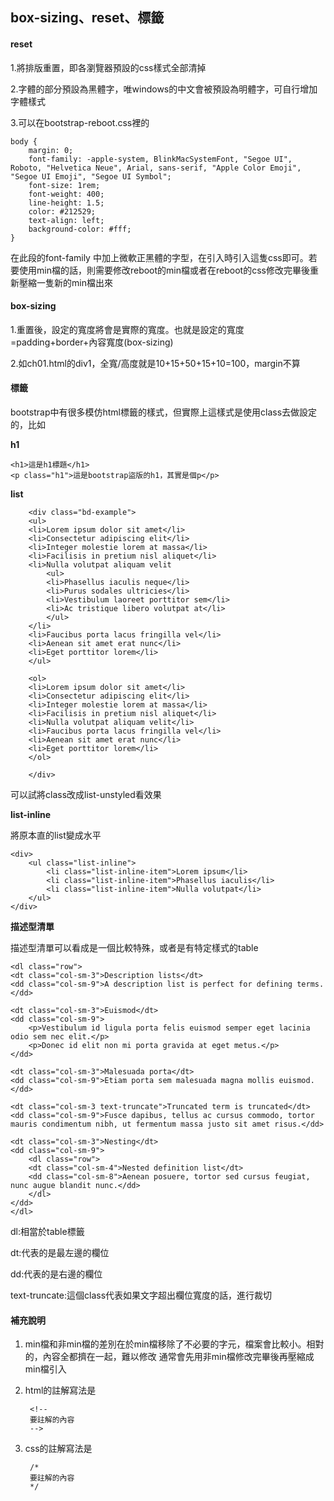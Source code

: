  ## box-sizing、reset、標籤

#### reset
 1.將排版重置，即各瀏覽器預設的css樣式全部清掉

 2.字體的部分預設為黑體字，唯windows的中文會被預設為明體字，可自行增加字體樣式

 3.可以在bootstrap-reboot.css裡的

    body {
        margin: 0;
        font-family: -apple-system, BlinkMacSystemFont, "Segoe UI", Roboto, "Helvetica Neue", Arial, sans-serif, "Apple Color Emoji", "Segoe UI Emoji", "Segoe UI Symbol";
        font-size: 1rem;
        font-weight: 400;
        line-height: 1.5;
        color: #212529;
        text-align: left;
        background-color: #fff;
    }

在此段的font-family 中加上微軟正黑體的字型，在引入時引入這隻css即可。若要使用min檔的話，則需要修改reboot的min檔或者在reboot的css修改完畢後重新壓縮一隻新的min檔出來

#### box-sizing

1.重置後，設定的寬度將會是實際的寬度。也就是設定的寬度=padding+border+內容寬度(box-sizing)

2.如ch01.html的div1，全寬/高度就是10+15+50+15+10=100，margin不算

#### 標籤

bootstrap中有很多模仿html標籤的樣式，但實際上這樣式是使用class去做設定的，比如

**h1**

    <h1>這是h1標題</h1>
    <p class="h1">這是bootstrap盜版的h1，其實是個p</p>

**list**
        
        <div class="bd-example">
        <ul>
        <li>Lorem ipsum dolor sit amet</li>
        <li>Consectetur adipiscing elit</li>
        <li>Integer molestie lorem at massa</li>
        <li>Facilisis in pretium nisl aliquet</li>
        <li>Nulla volutpat aliquam velit
            <ul>
            <li>Phasellus iaculis neque</li>
            <li>Purus sodales ultricies</li>
            <li>Vestibulum laoreet porttitor sem</li>
            <li>Ac tristique libero volutpat at</li>
            </ul>
        </li>
        <li>Faucibus porta lacus fringilla vel</li>
        <li>Aenean sit amet erat nunc</li>
        <li>Eget porttitor lorem</li>
        </ul>

        <ol>
        <li>Lorem ipsum dolor sit amet</li>
        <li>Consectetur adipiscing elit</li>
        <li>Integer molestie lorem at massa</li>
        <li>Facilisis in pretium nisl aliquet</li>
        <li>Nulla volutpat aliquam velit</li>
        <li>Faucibus porta lacus fringilla vel</li>
        <li>Aenean sit amet erat nunc</li>
        <li>Eget porttitor lorem</li>
        </ol>

        </div>

可以試將class改成list-unstyled看效果

**list-inline**

將原本直的list變成水平

    <div>
        <ul class="list-inline">
            <li class="list-inline-item">Lorem ipsum</li>
            <li class="list-inline-item">Phasellus iaculis</li>
            <li class="list-inline-item">Nulla volutpat</li>
        </ul>
    </div>


**描述型清單**

描述型清單可以看成是一個比較特殊，或者是有特定樣式的table

    <dl class="row">
    <dt class="col-sm-3">Description lists</dt>
    <dd class="col-sm-9">A description list is perfect for defining terms.</dd>

    <dt class="col-sm-3">Euismod</dt>
    <dd class="col-sm-9">
        <p>Vestibulum id ligula porta felis euismod semper eget lacinia odio sem nec elit.</p>
        <p>Donec id elit non mi porta gravida at eget metus.</p>
    </dd>

    <dt class="col-sm-3">Malesuada porta</dt>
    <dd class="col-sm-9">Etiam porta sem malesuada magna mollis euismod.</dd>

    <dt class="col-sm-3 text-truncate">Truncated term is truncated</dt>
    <dd class="col-sm-9">Fusce dapibus, tellus ac cursus commodo, tortor mauris condimentum nibh, ut fermentum massa justo sit amet risus.</dd>

    <dt class="col-sm-3">Nesting</dt>
    <dd class="col-sm-9">
        <dl class="row">
        <dt class="col-sm-4">Nested definition list</dt>
        <dd class="col-sm-8">Aenean posuere, tortor sed cursus feugiat, nunc augue blandit nunc.</dd>
        </dl>
    </dd>
    </dl>

dl:相當於table標籤

dt:代表的是最左邊的欄位

dd:代表的是右邊的欄位

text-truncate:這個class代表如果文字超出欄位寬度的話，進行裁切


#### 補充說明
1. min檔和非min檔的差別在於min檔移除了不必要的字元，檔案會比較小。相對的，內容全都擠在一起，難以修改
   通常會先用非min檔修改完畢後再壓縮成min檔引入
2. html的註解寫法是

        <!--
        要註解的內容
        -->

3. css的註解寫法是

        /*
        要註解的內容
        */

